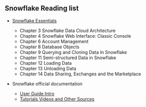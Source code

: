 ## Snowflake Reading list
* [Snowflake Essentials](https://www.amazon.com/dp/148427315X?psc=1&ref=ppx_yo2ov_dt_b_product_details)

    - Chapter 3 Snowflake Data Cloud Architecture
    - Chapter 4 Snowflake Web Interface: Classic Console
    - Chapter 6 Account Management
    - Chapter 8 Database Objects
    - Chapter 9 Querying and Cloning Data In Snowflake
    - Chapter 11 Semi-structured Data in Snowflake
    - Chapter 12 Loading Data
    - Chapter 13 Unloading Data
    - Chapter 14 Data Sharing, Exchanges and the Marketplace
 
* Snowflake official documentation 
    - [User Guide Intro](https://docs.snowflake.com/en/user-guide-intro.html)
    - [Tutorials Videos and Other Sources](https://docs.snowflake.com/en/other-resources.html)

